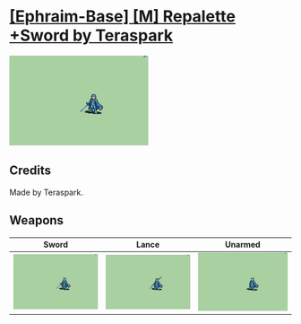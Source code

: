 # [\[Ephraim-Base\] \[M\] Repalette +Sword by Teraspark](./)

<img src="./1.%20Sword/Sword_000.png" alt="[Ephraim-Base] [M] Repalette +Sword by Teraspark standing" />

## Credits

Made by Teraspark.

## Weapons


|Sword |Lance |Unarmed |
|  :---: | :---: | :---: |
| <img alt="Sword animation" src="./1.%20Sword/Sword.gif" /> | <img alt="Lance animation" src="./2.%20Lance/Lance.gif" /> | <img alt="Unarmed animation" src="./8.%20Unarmed/Unarmed.gif" /> |
